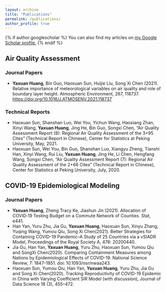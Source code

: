 ```yaml
---
layout: archive
title: "Publications"
permalink: /publications/
author_profile: true
---
```


{% if author.googlescholar %}
  You can also find my articles on <u><a href="{{author.googlescholar}}">my Google Scholar profile</a>.</u>
{% endif %}



## Air Quality Assessment

### Journal Papers
- **Yaxuan Huang**, Bin Guo, Haoxuan Sun, Huijie Liu,  Song Xi Chen (2021). Relative importance of meteorological variables on air quality and role of boundary layer height. Atmospheric Environment, 267, 118737. https://doi.org/10.1016/J.ATMOSENV.2021.118737

### Technical Reports
- Haoxuan Sun, Shanshan Luo, Wei You, Yichun Wang, Haoxiang Zhan, Xinyi Wang, **Yaxuan Huang**, Jing He, Bin Guo, Songxi Chen, “Air Quality Assessment Report (8): Regional Air Quality Assessment of the 3+95 Cites” (Technical Report in Chinese), Center for Statistics at Peking University, May, 2021.
- Haoxuan Sun, Wei You, Bin Guo, Shanshan Luo, Xiangyu Zheng, Tianshi Han, Xinyi Wang, Rui Liu, **Yaxuan Huang**, Jing He, Li Chen, Hengfang Wang, Songxi Chen, “Air Quality Assessment Report (7): Regional Air Quality Assessment of the 2+66 Cites” (Technical Report in Chinese), Center for Statistics at Peking University, July, 2020.

## COVID-19 Epidemiological Modeling

### Journal Papers
- **Yaxuan Huang**, Zheng Tracy Ke,  Jiashun Jin (2021). Allocation of COVID‐19 Testing Budget on a Commute Network of Counties. Stat, e441.
- Han Yan, Yuru Zhu, Jia Gu, **Yaxuan Huang**, Haoxuan Sun, Xinyu Zhang, Yuqing Wang, Yumou Qiu, Song Xi Chen(2021). Better Strategies for Containing COVID-19 Pandemic–A Study of 25 Countries via a vSIADR Model, Proceedings of the Royal Society A, 476: 20200440.
- Jia Gu, Han Yan, **Yaxuan Huang**, Yuru Zhu, Haoxuan Sun, Yumou Qiu and SongXi Chen(2020). Comparing Containment Measures among Nations by Epidemiological Effects of COVID-19. National Science Review, 7: 1847–1851. doi: 10.1093/nsr/nwaa243.
- Haoxuan Sun, Yumou Qiu, Han Yan, **Yaxuan Huang**, Yuru Zhu, Jia Gu and Song Xi Chen(2020). Tracking Reproductivity of COVID-19 Epidemic in China with Varying Coefficient SIR Model (with discussion), Journal of Data Science 18 (3), 455–472.


